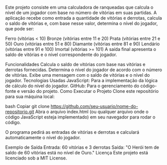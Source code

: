Este projeto consiste em uma calculadora de ranqueadas que calcula o nível de um jogador com base no número de vitórias em suas partidas. A aplicação recebe como entrada a quantidade de vitórias e derrotas, calcula o saldo de vitórias e, com base nesse valor, determina o nível do jogador, que pode ser:

Ferro (vitórias < 10)
Bronze (vitórias entre 11 e 20)
Prata (vitórias entre 21 e 50)
Ouro (vitórias entre 51 e 80)
Diamante (vitórias entre 81 e 90)
Lendário (vitórias entre 91 e 100)
Imortal (vitórias >= 101)
A saída final apresenta o saldo de vitórias e o nível correspondente do jogador.

Funcionalidades
Calcula o saldo de vitórias com base nas vitórias e derrotas fornecidas.
Determina o nível do jogador de acordo com o número de vitórias.
Exibe uma mensagem com o saldo de vitórias e o nível do jogador.
Tecnologias Usadas
JavaScript: Para a implementação da lógica de cálculo do nível do jogador.
GitHub: Para o gerenciamento do código-fonte e versão do projeto.
Como Executar o Projeto
Clone este repositório para sua máquina local:

bash
Copiar
git clone https://github.com/seu-usuario/nome-do-repositorio.git
Abra o arquivo index.html (ou qualquer arquivo onde o código JavaScript esteja implementado) em seu navegador para rodar o código.

O programa pedirá as entradas de vitórias e derrotas e calculará automaticamente o nível do jogador.

Exemplo de Saída
Entrada: 60 vitórias e 3 derrotas
Saída: "O Herói tem de saldo de 60 vitórias está no nível de Ouro."
Licença
Este projeto está licenciado sob a MIT License.

